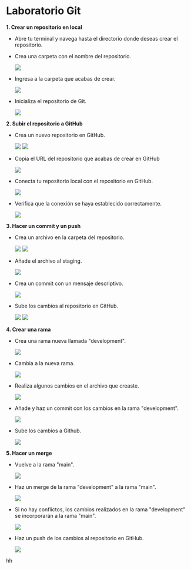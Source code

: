 # Laboratorio Git

**1. Crear un repositorio en local**

- Abre tu terminal y navega hasta el directorio donde deseas crear el repositorio.
- Crea una carpeta con el nombre del repositorio.

    <img src="./Imagenes/Screenshot_1.png">

- Ingresa a la carpeta que acabas de crear.

    <img src="./Imagenes/Screenshot_2.png">

- Inicializa el repositorio de Git.

    <img src="./Imagenes/Screenshot_3.png">

**2. Subir el repositorio a GitHub**

- Crea un nuevo repositorio en GitHub.

    <img src="./Imagenes/Screenshot_4.png">
    <img src="./Imagenes/Screenshot_5.png">

- Copia el URL del repositorio que acabas de crear en GitHub

    <img src="./Imagenes/Screenshot_6.png">

- Conecta tu repositorio local con el repositorio en GitHub.

    <img src="./Imagenes/Screenshot_8.png">

- Verifica que la conexión se haya establecido correctamente.

    <img src="./Imagenes/Screenshot_7.png">

**3. Hacer un commit y un push**

- Crea un archivo en la carpeta del repositorio.

    <img src="./Imagenes/Screenshot_9.png">
    <img src="./Imagenes/Screenshot_10.png">

- Añade el archivo al staging.

    <img src="./Imagenes/Screenshot_11.png">

- Crea un commit con un mensaje descriptivo.

    <img src="./Imagenes/Screenshot_12.png">

- Sube los cambios al repositorio en GitHub.

    <img src="./Imagenes/Screenshot_13.png">
    <img src="./Imagenes/Screenshot_14.png">

**4. Crear una rama**

- Crea una rama nueva llamada "development".

    <img src="./Imagenes/Screenshot_15.png">

- Cambia a la nueva rama.

    <img src="./Imagenes/Screenshot_16.png">

- Realiza algunos cambios en el archivo que creaste.

    <img src="./Imagenes/Screenshot_17.png">

- Añade y haz un commit con los cambios en la rama "development".

    <img src="./Imagenes/Screenshot_18.png">

- Sube los cambios a Github.

    <img src="./Imagenes/Screenshot_19.png">

**5. Hacer un merge**

- Vuelve a la rama "main".

    <img src="./Imagenes/Screenshot_20.png">

- Haz un merge de la rama "development" a la rama "main".

    <img src="./Imagenes/Screenshot_21.png">

- Si no hay conflictos, los cambios realizados en la rama "development" se incorporarán a la rama "main".

    <img src="./Imagenes/Screenshot_22.png">

- Haz un push de los cambios al repositorio en GitHub.

    <img src="./Imagenes/Screenshot_23.png">
hh